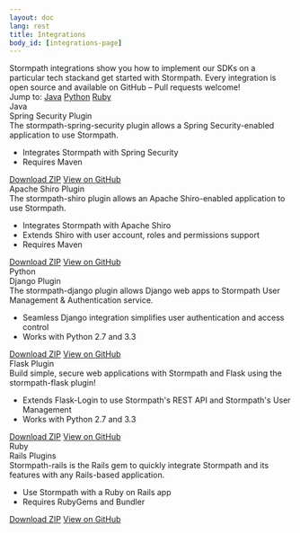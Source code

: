 ```yaml
---
layout: doc
lang: rest
title: Integrations
body_id: [integrations-page]
---
```


<div id="sample-apps-wrapper">
  <div class="sample-apps-top">
    <div class="sample-apps-top-text">
      Stormpath integrations show you how to implement our SDKs on a particular tech stackand get started with Stormpath. Every integration is open source and available on GitHub – Pull requests welcome!
    </div>
    <div class="sample-apps-jump-to">
      <span>Jump to:</span>
      <a class="jump-to-java" href="#sample-apps-java-container-jump">Java</a>
      <a class="jump-to-python" href="#sample-apps-python-container-jump">Python</a>
      <a class="jump-to-ruby" href="#sample-apps-ruby-container-jump">Ruby</a>
    </div>
  </div>
  <div id="sample-apps-java-container">
    <a id="sample-apps-java-container-jump"></a>
    <div class="java-title">Java</div>
    <div class="panel-container">
      <div class="panel-title">Spring Security Plugin</div>
      <div class="panel-inner">
        <div class="panel-text">
          The stormpath-spring-security plugin allows a Spring Security-enabled application to use Stormpath.
          <ul>
            <li>Integrates Stormpath with Spring Security</li>
            <li>Requires Maven</li>
          </ul>
        </div>
        <div class="panel-buttons">
          <a class="btn-download" href="https://github.com/stormpath/stormpath-spring-security/archive/master.zip">Download ZIP</a>
          <a class="btn-github" href="https://github.com/stormpath/stormpath-spring-security">View on GitHub</a>
        </div>
      </div>
    </div>
    <div class="panel-container">
      <div class="panel-title">Apache Shiro Plugin</div>
      <div class="panel-inner">
        <div class="panel-text">
          The stormpath-shiro plugin allows an Apache Shiro-enabled application to use Stormpath.
          <ul>
            <li>Integrates Stormpath with Apache Shiro</li>
            <li>Extends Shiro with user account, roles and permissions support</li>
            <li>Requires Maven</li>
          </ul>
        </div>
        <div class="panel-buttons">
          <a class="btn-download" href="https://github.com/stormpath/stormpath-shiro/archive/master.zip">Download ZIP</a>
          <a class="btn-github" href="https://github.com/stormpath/stormpath-shiro">View on GitHub</a>
        </div>
      </div>
    </div>
  </div>

  <div id="sample-apps-python-container">
    <a id="sample-apps-python-container-jump"></a>
    <div class="python-title">Python</div>
    <div class="panel-container">
      <div class="panel-title">Django Plugin</div>
      <div class="panel-inner">
        <div class="panel-text">
          The stormpath-django plugin allows Django web apps to Stormpath User Management & Authentication service.
          <ul>
            <li>Seamless Django integration simplifies user authentication and access control</li>
            <li>Works with Python 2.7 and 3.3</li>
          </ul>
        </div>
        <div class="panel-buttons">
          <a class="btn-download" href="https://github.com/stormpath/stormpath-django/archive/master.zip">Download ZIP</a>
          <a class="btn-github" href="https://github.com/stormpath/stormpath-django">View on GitHub</a>
        </div>
      </div>
    </div>
    <div class="panel-container">
      <div class="panel-title">Flask Plugin</div>
      <div class="panel-inner">
        <div class="panel-text">
          Build simple, secure web applications with Stormpath and Flask using the stormpath-flask plugin!
          <ul>
            <li>Extends Flask-Login to use Stormpath's REST API and Stormpath's User Management</li>
            <li>Works with Python 2.7 and 3.3</li>
          </ul>
        </div>
        <div class="panel-buttons">
          <a class="btn-download" href="https://github.com/stormpath/stormpath-flask/archive/master.zip">Download ZIP</a>
          <a class="btn-github" href="https://github.com/stormpath/stormpath-flask">View on GitHub</a>
        </div>
      </div>
    </div>
  </div>

  <div id="sample-apps-ruby-container">
    <a id="sample-apps-ruby-container-jump"></a>
    <div class="ruby-title">Ruby</div>
    <div class="panel-container">
      <div class="panel-title">Rails Plugins</div>
      <div class="panel-inner">
        <div class="panel-text">
           Stormpath-rails is the Rails gem to quickly integrate Stormpath and its features with any Rails-based application.
          <ul>
            <li>Use Stormpath with a Ruby on Rails app</li>
            <li>Requires RubyGems and Bundler</li>
          </ul>
        </div>
        <div class="panel-buttons">
          <a class="btn-download" href="https://github.com/stormpath/stormpath-rails/archive/master.zip">Download ZIP</a>
          <a class="btn-github" href="https://github.com/stormpath/stormpath-rails">View on GitHub</a>
        </div>
      </div>
    </div>
  </div>
</div>
